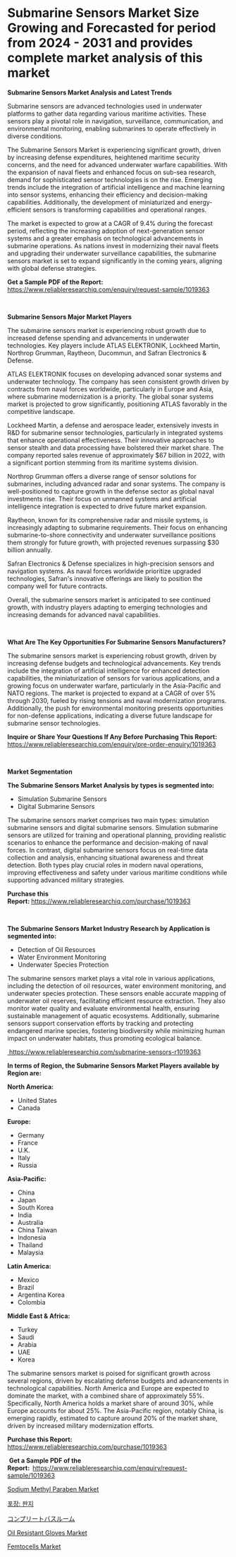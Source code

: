 <p><h1>Submarine Sensors Market Size Growing and Forecasted for period from 2024 - 2031 and provides complete market analysis of this market</h1></p><p><strong>Submarine Sensors Market Analysis and Latest Trends</strong></p>
<p><p>Submarine sensors are advanced technologies used in underwater platforms to gather data regarding various maritime activities. These sensors play a pivotal role in navigation, surveillance, communication, and environmental monitoring, enabling submarines to operate effectively in diverse conditions. </p><p>The Submarine Sensors Market is experiencing significant growth, driven by increasing defense expenditures, heightened maritime security concerns, and the need for advanced underwater warfare capabilities. With the expansion of naval fleets and enhanced focus on sub-sea research, demand for sophisticated sensor technologies is on the rise. Emerging trends include the integration of artificial intelligence and machine learning into sensor systems, enhancing their efficiency and decision-making capabilities. Additionally, the development of miniaturized and energy-efficient sensors is transforming capabilities and operational ranges.</p><p>The market is expected to grow at a CAGR of 9.4% during the forecast period, reflecting the increasing adoption of next-generation sensor systems and a greater emphasis on technological advancements in submarine operations. As nations invest in modernizing their naval fleets and upgrading their underwater surveillance capabilities, the submarine sensors market is set to expand significantly in the coming years, aligning with global defense strategies.</p></p>
<p><strong>Get a Sample PDF of the Report:&nbsp;</strong> <a href="https://www.reliableresearchiq.com/enquiry/request-sample/1019363">https://www.reliableresearchiq.com/enquiry/request-sample/1019363</a></p>
<p>&nbsp;</p>
<p><strong>Submarine Sensors Major Market Players</strong></p>
<p><p>The submarine sensors market is experiencing robust growth due to increased defense spending and advancements in underwater technologies. Key players include ATLAS ELEKTRONIK, Lockheed Martin, Northrop Grumman, Raytheon, Ducommun, and Safran Electronics & Defense. </p><p>ATLAS ELEKTRONIK focuses on developing advanced sonar systems and underwater technology. The company has seen consistent growth driven by contracts from naval forces worldwide, particularly in Europe and Asia, where submarine modernization is a priority. The global sonar systems market is projected to grow significantly, positioning ATLAS favorably in the competitive landscape.</p><p>Lockheed Martin, a defense and aerospace leader, extensively invests in R&D for submarine sensor technologies, particularly in integrated systems that enhance operational effectiveness. Their innovative approaches to sensor stealth and data processing have bolstered their market share. The company reported sales revenue of approximately $67 billion in 2022, with a significant portion stemming from its maritime systems division.</p><p>Northrop Grumman offers a diverse range of sensor solutions for submarines, including advanced radar and sonar systems. The company is well-positioned to capture growth in the defense sector as global naval investments rise. Their focus on unmanned systems and artificial intelligence integration is expected to drive future market expansion.</p><p>Raytheon, known for its comprehensive radar and missile systems, is increasingly adapting to submarine requirements. Their focus on enhancing submarine-to-shore connectivity and underwater surveillance positions them strongly for future growth, with projected revenues surpassing $30 billion annually.</p><p>Safran Electronics & Defense specializes in high-precision sensors and navigation systems. As naval forces worldwide prioritize upgraded technologies, Safran's innovative offerings are likely to position the company well for future contracts.</p><p>Overall, the submarine sensors market is anticipated to see continued growth, with industry players adapting to emerging technologies and increasing demands for advanced naval capabilities.</p></p>
<p>&nbsp;</p>
<p><strong>What Are The Key Opportunities For Submarine Sensors Manufacturers?</strong></p>
<p><p>The submarine sensors market is experiencing robust growth, driven by increasing defense budgets and technological advancements. Key trends include the integration of artificial intelligence for enhanced detection capabilities, the miniaturization of sensors for various applications, and a growing focus on underwater warfare, particularly in the Asia-Pacific and NATO regions. The market is projected to expand at a CAGR of over 5% through 2030, fueled by rising tensions and naval modernization programs. Additionally, the push for environmental monitoring presents opportunities for non-defense applications, indicating a diverse future landscape for submarine sensor technologies.</p></p>
<p><strong>Inquire or Share Your Questions If Any Before Purchasing This Report:</strong> <a href="https://www.reliableresearchiq.com/enquiry/pre-order-enquiry/1019363">https://www.reliableresearchiq.com/enquiry/pre-order-enquiry/1019363</a></p>
<p>&nbsp;</p>
<p><strong>Market Segmentation</strong></p>
<p><strong>The Submarine Sensors Market Analysis by types is segmented into:</strong></p>
<p><ul><li>Simulation Submarine Sensors</li><li>Digital Submarine Sensors</li></ul></p>
<p><p>The submarine sensors market comprises two main types: simulation submarine sensors and digital submarine sensors. Simulation submarine sensors are utilized for training and operational planning, providing realistic scenarios to enhance the performance and decision-making of naval forces. In contrast, digital submarine sensors focus on real-time data collection and analysis, enhancing situational awareness and threat detection. Both types play crucial roles in modern naval operations, improving effectiveness and safety under various maritime conditions while supporting advanced military strategies.</p></p>
<p><strong>Purchase this Report:&nbsp;</strong><a href="https://www.reliableresearchiq.com/purchase/1019363">https://www.reliableresearchiq.com/purchase/1019363</a></p>
<p>&nbsp;</p>
<p><strong>The Submarine Sensors Market Industry Research by Application is segmented into:</strong></p>
<p><ul><li>Detection of Oil Resources</li><li>Water Environment Monitoring</li><li>Underwater Species Protection</li></ul></p>
<p><p>The submarine sensors market plays a vital role in various applications, including the detection of oil resources, water environment monitoring, and underwater species protection. These sensors enable accurate mapping of underwater oil reserves, facilitating efficient resource extraction. They also monitor water quality and evaluate environmental health, ensuring sustainable management of aquatic ecosystems. Additionally, submarine sensors support conservation efforts by tracking and protecting endangered marine species, fostering biodiversity while minimizing human impact on underwater habitats, thus promoting ecological balance.</p></p>
<p><a href="https://www.reliableresearchiq.com/submarine-sensors-r1019363">&nbsp;https://www.reliableresearchiq.com/submarine-sensors-r1019363</a></p>
<p><strong>In terms of Region, the Submarine Sensors Market Players available by Region are:</strong></p>
<p>
    <p> <strong> North America: </strong>
        <ul>
            <li>United States</li>
            <li>Canada</li>
        </ul>
        </p> 
    <p> <strong> Europe: </strong>
        <ul>
            <li>Germany</li>
            <li>France</li>
            <li>U.K.</li>
            <li>Italy</li>
            <li>Russia</li>
        </ul>
        </p> 
    <p> <strong> Asia-Pacific: </strong>
        <ul>
            <li>China</li>
            <li>Japan</li>
            <li>South Korea</li>
            <li>India</li>
            <li>Australia</li>
            <li>China Taiwan</li>
            <li>Indonesia</li>
            <li>Thailand</li>
            <li>Malaysia</li>
        </ul>
        </p> 
    <p> <strong> Latin America: </strong>
        <ul>
            <li>Mexico</li>
            <li>Brazil</li>
            <li>Argentina Korea</li>
            <li>Colombia</li>
        </ul>
        </p> 
    <p> <strong> Middle East & Africa: </strong>
        <ul>
            <li>Turkey</li>
            <li>Saudi</li>
            <li>Arabia</li>
            <li>UAE</li>
            <li>Korea</li>
        </ul>
    </p>
    </p>
<p><p>The submarine sensors market is poised for significant growth across several regions, driven by escalating defense budgets and advancements in technological capabilities. North America and Europe are expected to dominate the market, with a combined share of approximately 55%. Specifically, North America holds a market share of around 30%, while Europe accounts for about 25%. The Asia-Pacific region, notably China, is emerging rapidly, estimated to capture around 20% of the market share, driven by increased military modernization efforts.</p></p>
<p><strong>Purchase this Report: </strong><a href="https://www.reliableresearchiq.com/purchase/1019363">https://www.reliableresearchiq.com/purchase/1019363</a></p>
<p>&nbsp;<strong>Get a Sample PDF of the Report:&nbsp;&nbsp;</strong><a href="https://www.reliableresearchiq.com/enquiry/request-sample/1019363">https://www.reliableresearchiq.com/enquiry/request-sample/1019363</a></p>
<p><strong></strong></p>
<p><p><a href="https://www.linkedin.com/pulse/sodium-methyl-paraben-market-global-regional-analysis-02ooc?trackingId=6nrzskk3Soi5ZacTkViPUQ%3D%3D">Sodium Methyl Paraben Market</a></p><p><a href="https://medium.com/@karlbucktrridge6874/packaging-paperboard-market-%EC%9D%98-%EA%B8%80%EB%A1%9C%EB%B2%8C-%EC%8B%9C%EC%9E%A5-%EA%B0%9C%EC%9A%94%EB%8A%94-%EC%A0%84-%EC%84%B8%EA%B3%84-%EB%B0%8F-%EC%A3%BC%EC%9A%94-%EC%8B%9C%EC%9E%A5%EC%9D%98-%EC%82%B0%EC%97%85%EC%97%90-%EC%98%81%ED%96%A5%EC%9D%84-%EB%AF%B8%EC%B9%98%EB%8A%94-%EC%A3%BC%EC%9A%94-%ED%8A%B8%EB%A0%8C%EB%93%9C%EC%97%90-%EB%8C%80%ED%95%9C-%EB%8F%85%ED%8A%B9%ED%95%9C-%EA%B4%80%EC%A0%90%EC%9D%84-%EC%A0%9C%EA%B3%B5%ED%95%A9%EB%8B%88%EB%8B%A4-70206cc4e9d5">포장: 판지</a></p><p><a href="https://medium.com/@jeannesawayn2023/%E5%AE%8C%E5%85%A8%E3%81%AA%E3%83%90%E3%82%B9%E3%83%AB%E3%83%BC%E3%83%A0%E5%B8%82%E5%A0%B4%E3%81%AE%E6%A6%82%E8%A6%81-2024%E5%B9%B4%E3%81%8B%E3%82%892031%E5%B9%B4%E3%81%BE%E3%81%A7%E3%81%AE%E3%82%B0%E3%83%AD%E3%83%BC%E3%83%90%E3%83%AB%E5%B8%82%E5%A0%B4%E3%83%88%E3%83%AC%E3%83%B3%E3%83%89%E3%81%A8%E5%B0%86%E6%9D%A5%E3%81%AE%E5%B1%95%E6%9C%9B-6fd8c8f0c615">コンプリートバスルーム</a></p><p><a href="https://www.linkedin.com/pulse/oil-resistant-gloves-market-forecast-global-trends-analysis-8h81e?trackingId=i5eTNpzTRASggaag1Rq5SA%3D%3D">Oil Resistant Gloves Market</a></p><p><a href="https://issuu.com/reportprime-2/docs/femtocells-market-size-2030.pptx_08fa426c0e52d0">Femtocells Market</a></p></p>